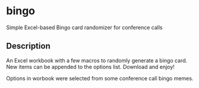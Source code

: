 # bingo
Simple Excel-based Bingo card randomizer for conference calls

## Description
An Excel workbook with a few macros to randomly generate a bingo card. New items can be appended to the options list. Download and enjoy!

Options in worbook were selected from some conference call bingo memes.